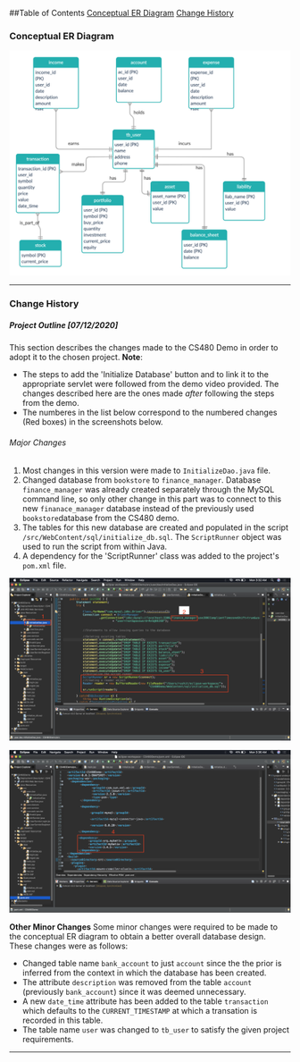 ##Table of Contents
[Conceptual ER Diagram](###conceptual_er_diagram)
[Change History](###change_history)


### Conceptual ER Diagram
![alt text](Conceptual_ER_Diagram.jpg)

---

### Change History

##### Project Outline [07/12/2020]
This section describes the changes made to the CS480 Demo in order to adopt it to the chosen project. 
**Note**: 
- The steps to add the 'Initialize Database' button and to link it to the appropriate servlet were followed from the demo video provided. The changes described here are the ones made *after* following the steps from the demo. 
- The numberes in the list below correspond to the numbered changes (Red boxes) in the screenshots below.

###### Major Changes
1. Most changes in this version were made to `InitializeDao.java` file.
2. Changed database from `bookstore` to `finance_manager`. Database `finance_manager` was already created separately through the MySQL command line, so only other change in this part was to connect to this new `finanace_manager` database instead of the previously used `bookstore`database from the CS480 demo.
3. The tables for this new database are created and populated in the script `/src/WebContent/sql/initialize_db.sql`. The `ScriptRunner` object was used to run the script from within Java.
4. A dependency for the 'ScriptRunner' class was added to the project's `pom.xml` file.

![alt text](InitializeDao_changes.png)

![alt text](pom_changes.png)

**Other Minor Changes**
Some minor changes were required to be made to the conceptual ER diagram to obtain a better overall database design. These changes were as follows:
- Changed table name `bank_account` to just `account` since the the prior is inferred from the context in which the database has been created.
- The attribute `description` was removed from the table `account` (previously `bank_account`) since it was deemed unnecessary.
- A new `date_time` attribute has been added to the table `transaction` which defaults to the `CURRENT_TIMESTAMP` at which a transation is recorded in this table.
- The table name `user` was changed to `tb_user` to satisfy the given project requirements.


---


